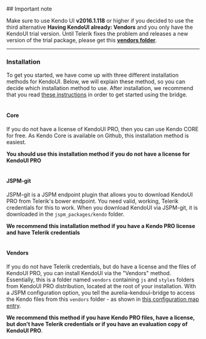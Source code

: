 <br>
## Important note

Make sure to use Kendo UI **v2016.1.118** or higher if you decided to use the third alternative **Having KendoUI already: Vendors** and you only have the KendoUI trial version. Until Telerik fixes the problem and releases a new version of the trial package, please get this **[vendors folder](https://github.com/aurelia-ui-toolkits/aurelia-kendoui-bridge/tree/master/vendors)**.

* * *

### Installation
To get you started, we have come up with three different installation methods for KendoUI. Below, we will explain these method, so you can decide which installation method to use. After installation, we recommend that you read [these instructions](#/help/docs/app_developers_tutorials/7._what_you_need_to_know) in order to get started using the bridge.
<br><br>

#### Core
If you do not have a license of KendoUI PRO, then you can use Kendo CORE for free. As Kendo Core is available on Github, this installation method is easiest.

__You should use this installation method if you do not have a license for KendoUI PRO__
<br><br>

#### JSPM-git
JSPM-git is a JSPM endpoint plugin that allows you to download KendoUI PRO from Telerik's bower endpoint. You need valid, working, Telerik credentials for this to work. When you download KendoUI via JSPM-git, it is downloaded in the `jspm_packages/kendo` folder.

__We recommend this installation method if you have a Kendo PRO license and have Telerik credentials__
<br><br>

#### Vendors
If you do not have Telerik credentials, but do have a license and the files of KendoUI PRO, you can install KendoUI via the "Vendors" method. Essentially, this is a folder named `vendors` containing `js` and `styles` folders from KendoUI PRO distribution, located at the root of your installation. With a JSPM configuration option, you tell the aurelia-kendoui-bridge to access the Kendo files from this `vendors` folder - as shown in [this configuration map entry](https://github.com/aurelia-ui-toolkits/aurelia-kendoui-bridge/blob/master/sample/config.js#L47).


__We recommend this method if you have Kendo PRO files, have a license, but don't have Telerik credentials or if you have an evaluation copy of KendoUI PRO__.
